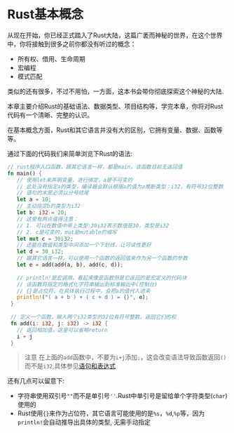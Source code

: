# Rust基本概念

从现在开始，你已经正式踏入了Rust大陆，这篇广袤而神秘的世界，在这个世界中，你将接触到很多之前你都没有听过的概念：
- 所有权、借用、生命周期
- 宏编程
- 模式匹配

类似的还有很多，不过不用怕，一方面，这本书会带你彻底探索这个神秘的大陆.

本章主要介绍Rust的基础语法、数据类型、项目结构等，学完本章，你将对Rust代码有一个清晰、完整的认识。

在基本概念方面，Rust和其它语言并没有大的区别，它拥有变量、数据、函数等等。

通过下面的代码我们来简单浏览下Rust的语法:

```rust
// rust程序入口函数，跟其它语言一样，都是main，该函数目前无返回值
fn main() {
   // 使用let来声明变量，进行绑定，a是不可变的
   // 此处没有指定a的类型，编译器会默认根据a的值为a推断类型：i32，有符号32位整数
   // 语句的末尾必须以分号结尾
   let a = 10;
   // 主动指定b的类型为i32
   let b: i32 = 20;
   // 这里有两点值得注意：
   // 1. 可以在数值中带上类型:30i32表示数值是30，类型是i32
   // 2. c是可变的，mut是mutable的缩写
   let mut c = 30i32;
   // 还能在数值和类型中间添加一个下划线，让可读性更好
   let d = 30_i32;
   // 跟其它语言一样，可以使用一个函数的返回值来作为另一个函数的参数
   let e = add(add(a, b), add(c, d));
    
   // println!是宏调用，看起来像是函数但是它返回的是宏定义的代码块
   // 该函数将指定的格式化字符串输出到标准输出中(控制台)
   // {}是占位符，在具体执行过程中，会把a的值代入进来
   println!("( a + b ) + ( c + d ) = {}", e);
 }
 
 // 定义一个函数，输入两个i32类型的32位有符号整数，返回它们的和
 fn add(i: i32, j: i32) -> i32 {
   // 返回相加值，这里可以省略return
   i + j
 }
```

> 注意
在上面的`add`函数中，不要为`i+j`添加`;`，这会改变语法导致函数返回`()`而不是`i32`,具体参见[语句和表达式](./statement-expression.md)

还有几点可以留意下:
- 字符串使用双引号`""`而不是单引号`''`.Rust中单引号是留给单个字符类型(`char`)使用的
- Rust使用`{}`来作为占位符，其它语言可能使用的是`%s`，`%d`,`%p`等，因为`println!`会自动推导出具体的类型, 无需手动指定